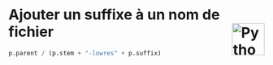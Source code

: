 # **Ajouter un suffixe à un nom de fichier**<a href="../../../"><img align="right" src="../../../assets/Psort files by extensionython-logo-notext.svg" alt="Python" height="64px"></a>
```py
p.parent / (p.stem + "-lowres" + p.suffix) 